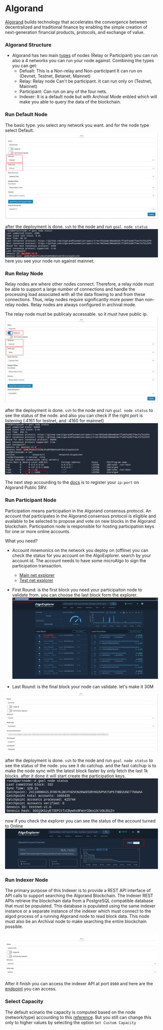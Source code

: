 # Algorand

[Algorand](https://www.algorand.com/) builds technology that accelerates the convergence between decentralized and traditional finance by enabling the simple creation of next-generation financial products, protocols, and exchange of value.

### Algorand Structure
- Algorand has two main [types](https://developer.algorand.org/docs/run-a-node/setup/types/#:~:text=The%20Algorand%20network%20is%20comprised,%2C%20and%20non%2Drelay%20nodes.) of nodes (Relay or Participant) you can run also a 4 networks you can run your node against. Combining the types you can get:
  - Defualt: 
    This is a Non-relay and Non-participant
    It can run on (Devnet, Testnet, Betanet, Mainnet)
  - Relay:
    Relay node Can't be participant.
    It can run only on (Testnet, Mainnet)
  - Participant:
    Can run on any of the four nets.
  - Indexer:
    It is a default node but with Archival Mode enbled which will make you able to query the data of the blockchain.

### Run Default Node
The basic type. you select any network you want. and for the node type select Default.
![](img/algorand_defaultdep.png)

after the deployment is done. `ssh` to the node and run `goal node status` 
![](img/algorand_defaulttest.png)
here you see your node run against mainnet.

### Run Relay Node
Relay nodes are where other nodes connect. Therefore, a relay node must be able to support a large number of connections and handle the processing load associated with all the data flowing to and from these connections. Thus, relay nodes require significantly more power than non-relay nodes. Relay nodes are always configured in archival mode.

The relay node must be publicaly accessable. so it must have public ip.
![](img/algorand_relaydep.png)

after the deployment is done. `ssh` to the node and run `goal node status` to see the status of the node. and also you can check if the right port is listening (:4161 for testnet, and :4160 for mainnet)
![](img/algorand_relaytest.png)

The next step accourding to the [docs](https://developer.algorand.org/docs/run-a-node/setup/types/#relay-node) is to register your `ip:port` on Algorand Public SRV.

### Run Participant Node
Participation means participation in the Algorand consensus protocol. An account that participates in the Algorand consensus protocol is eligible and available to be selected to propose and vote on new blocks in the Algorand blockchain.
Participation node is responsible for hosting participation keys for one or more online accounts.

What you need?
- Account mnemonics on the network you deploy on (offline) you can check the status for you account on the AlgoExplorer. search by your account id.
  The account needs to have some microAlgo to sign the participation transaction.
  - [Main net explorer](https://algoexplorer.io/)
  - [Test net explorer](https://testnet.algoexplorer.io/)

- First Round: is the first block you need your participaiton node to validate from. you can choose the last block form the explorer.
  ![](img/algorand_partexp.png)
- Last Round: is the final block your node can validate. let's make it 30M

![](img/algorand_partdep.png)

after the deployment is done. `ssh` to the node and run `goal node status` to see the status of the node. you see it do catchup. and the fast catchup is to make the node sync with the latest block faster by only fetch the last 1k blocks. after it done it will start create the participation keys.
![](img/algorand_partstatus.png)

now if you check the explorer you can see the status of the account turned to Online
![](img/algorand_partonl.png)

### Run Indexer Node
The primary purpose of this Indexer is to provide a REST API interface of API calls to support searching the Algorand Blockchain. The Indexer REST APIs retrieve the blockchain data from a PostgreSQL compatible database that must be populated. This database is populated using the same indexer instance or a separate instance of the indexer which must connect to the algod process of a running Algorand node to read block data. This node must also be an Archival node to make searching the entire blockchain possible.

![](img/algorand_indexernode.png)

After it finish you can access the indexer API at port `8980` and here are the [endpoint](https://developer.algorand.org/docs/rest-apis/indexer/) you can access.


### Select Capacity
The default scinario the capacity is computed based on the node (network/type) accourding to this [reference](https://howbigisalgorand.com/).
But you still can change this only to higher values by selecting the option `Set Custom Capacity`
  